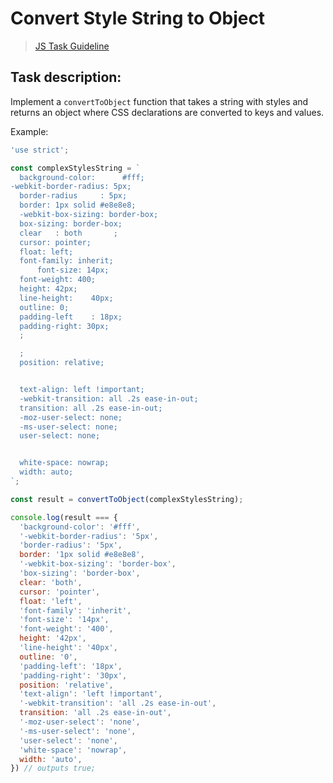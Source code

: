 # Convert Style String to Object

> [JS Task Guideline](https://github.com/mate-academy/js_task-guideline/blob/master/README.md)

## Task description:

Implement a `convertToObject` function that takes a string with styles and returns an object where CSS declarations are converted to keys and values.

Example:

```javascript
'use strict';

const complexStylesString = `
  background-color:      #fff;
-webkit-border-radius: 5px;
  border-radius     : 5px;
  border: 1px solid #e8e8e8;
  -webkit-box-sizing: border-box;
  box-sizing: border-box;
  clear   : both       ;
  cursor: pointer;
  float: left;
  font-family: inherit;
      font-size: 14px;
  font-weight: 400;
  height: 42px;
  line-height:    40px;
  outline: 0;
  padding-left    : 18px;
  padding-right: 30px;
  ;

  ;
  position: relative;


  text-align: left !important;
  -webkit-transition: all .2s ease-in-out;
  transition: all .2s ease-in-out;
  -moz-user-select: none;
  -ms-user-select: none;
  user-select: none;


  white-space: nowrap;
  width: auto;
`;

const result = convertToObject(complexStylesString);

console.log(result === {
  'background-color': '#fff',
  '-webkit-border-radius': '5px',
  'border-radius': '5px',
  border: '1px solid #e8e8e8',
  '-webkit-box-sizing': 'border-box',
  'box-sizing': 'border-box',
  clear: 'both',
  cursor: 'pointer',
  float: 'left',
  'font-family': 'inherit',
  'font-size': '14px',
  'font-weight': '400',
  height: '42px',
  'line-height': '40px',
  outline: '0',
  'padding-left': '18px',
  'padding-right': '30px',
  position: 'relative',
  'text-align': 'left !important',
  '-webkit-transition': 'all .2s ease-in-out',
  transition: 'all .2s ease-in-out',
  '-moz-user-select': 'none',
  '-ms-user-select': 'none',
  'user-select': 'none',
  'white-space': 'nowrap',
  width: 'auto',
}) // outputs true;


```
